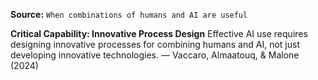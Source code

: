 **Source:** `When combinations of humans and AI are useful`

**Critical Capability: Innovative Process Design**
Effective AI use requires designing innovative processes for combining humans and AI, not just developing innovative technologies. — Vaccaro, Almaatouq, & Malone (2024)

